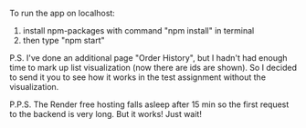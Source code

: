 To run the app on localhost:
1) install npm-packages with command "npm install" in terminal
2) then type "npm start"

P.S. I've done an additional page "Order History", but I hadn't had enough time to mark up list visualization (now there are ids are shown).
So I decided to send it you to see how it works in the test assignment without the visualization.

P.P.S. The Render free hosting falls asleep after 15 min so the first request to the backend is very long. But it works! Just wait!
